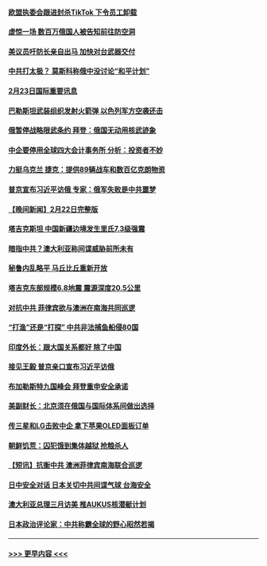 #### [欧盟执委会跟进封杀TikTok 下令员工卸载](../pages/prog202/a103655794.md?t=02240043) 
#### [虚惊一场 数百万俄国人被告知前往防空洞](../pages/prog202/a103655678.md?t=02240043) 
#### [美议员吁防长亲自出马 加快对台武器交付](../pages/prog202/a103655688.md?t=02240043) 
#### [中共打太极？ 莫斯科称俄中没讨论“和平计划”](../pages/prog202/a103655683.md?t=02240043) 
#### [2月23日国际重要讯息](../pages/prog202/a103655700.md?t=02240043) 
#### [巴勒斯坦武装组织发射火箭弹 以色列军方空袭还击](../pages/prog202/a103655640.md?t=02240043) 
#### [俄暂停战略限武条约 拜登：俄国无动用核武迹象](../pages/prog202/a103655636.md?t=02240043) 
#### [中企要停用全球四大会计事务所 分析：投资者不妙](../pages/prog202/a103655633.md?t=02240043) 
#### [力挺乌克兰 捷克：提供89辆战车和数百亿克朗物资](../pages/prog202/a103655561.md?t=02240043) 
#### [普京宣布习近平访俄 专家：俄军失败是中共噩梦](../pages/prog202/a103655621.md?t=02240043) 
#### [【晚间新闻】2月22日完整版](../pages/prog202/a103655491.md?t=02240043) 
#### [塔吉克斯坦 中国新疆边境发生里氏7.3级强震](../pages/prog202/a103655519.md?t=02240043) 
#### [暗指中共？澳大利亚称间谍威胁前所未有](../pages/prog202/a103655343.md?t=02240043) 
#### [秘鲁内乱略平 马丘比丘重新开放](../pages/prog202/a103655362.md?t=02240043) 
#### [塔吉克东部规模6.8地震 震源深度20.5公里](../pages/prog202/a103655399.md?t=02240043) 
#### [对抗中共 菲律宾欲与澳洲在南海共同巡逻](../pages/prog202/a103655344.md?t=02240043) 
#### [“打渔”还是“打探” 中共非法捕鱼船侵80国](../pages/prog202/a103655355.md?t=02240043) 
#### [印度外长：跟大国关系都好 除了中国](../pages/prog202/a103655347.md?t=02240043) 
#### [接见王毅 普京亲口宣布习近平访俄](../pages/prog202/a103655345.md?t=02240043) 
#### [布加勒斯特九国峰会 拜登重申安全承诺](../pages/prog202/a103655341.md?t=02240043) 
#### [美副财长：北京须在俄国与国际体系间做出选择](../pages/prog202/a103655229.md?t=02240043) 
#### [传三星和LG击败中企 拿下苹果OLED面板订单](../pages/prog202/a103655169.md?t=02240043) 
#### [朝鲜饥荒：囚犯饿到集体越狱 抢粮杀人](../pages/prog202/a103655142.md?t=02240043) 
#### [【短讯】抗衡中共 澳洲菲律宾南海联合巡逻](../pages/prog202/a103655094.md?t=02240043) 
#### [日中安全对话 日本关切中共间谍气球 台海安全](../pages/prog202/a103655095.md?t=02240043) 
#### [澳大利亚总理三月访美 推AUKUS核潜艇计划](../pages/prog202/a103655093.md?t=02240043) 
#### [日本政治评论家：中共称霸全球的野心昭然若揭](../pages/prog202/a103655091.md?t=02240043) 

----
#### [ >>> 更早内容 <<< ](../indexes/prog202-earlier.md)
